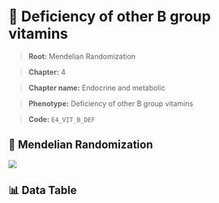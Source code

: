 # 🧪 Deficiency of other B group vitamins

> **Root:** Mendelian Randomization

> **Chapter:** 4  

> **Chapter name:** Endocrine and metabolic

> **Phenotype:** Deficiency of other B group vitamins  

> **Code:** `E4_VIT_B_DEF`

## 🧬 Mendelian Randomization  

<img src="/MR/Figures/Forward/E4_VIT_B_DEF.png"/>

## 📊 Data Table

<CsvTableMRF src="/MR/Data/Forward/E4_VIT_B_DEF.csv"/>
